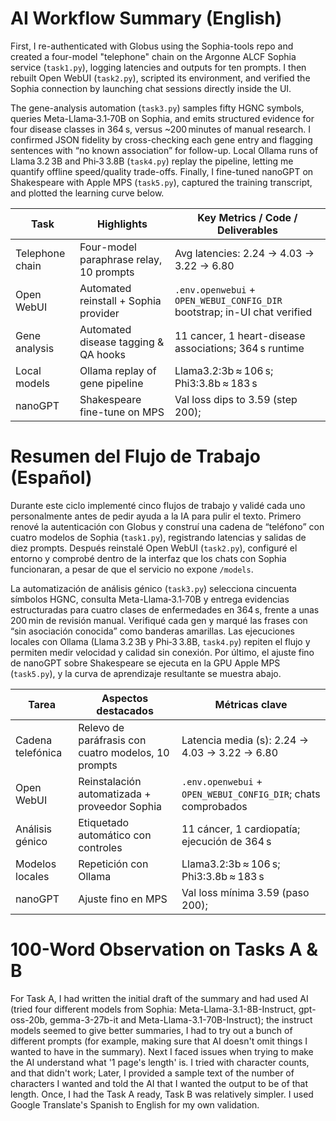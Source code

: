 # AI Workflow Summary (English)

First, I re-authenticated with Globus using the Sophia-tools repo and created a four-model "telephone" chain on the Argonne ALCF Sophia service (`task1.py`), logging latencies and outputs for ten prompts. I then rebuilt Open WebUI (`task2.py`), scripted its environment, and verified the Sophia connection by launching chat sessions directly inside the UI.

The gene-analysis automation (`task3.py`) samples fifty HGNC symbols, queries Meta-Llama‑3.1‑70B on Sophia, and emits structured evidence for four disease classes in 364 s, versus ~200 minutes of manual research. I confirmed JSON fidelity by cross-checking each gene entry and flagging sentences with “no known association” for follow-up. Local Ollama runs of Llama 3.2 3B and Phi‑3 3.8B (`task4.py`) replay the pipeline, letting me quantify offline speed/quality trade-offs. Finally, I fine-tuned nanoGPT on Shakespeare with Apple MPS (`task5.py`), captured the training transcript, and plotted the learning curve below.

| Task | Highlights | Key Metrics / Code / Deliverables |
| --- | --- | --- |
| Telephone chain | Four-model paraphrase relay, 10 prompts | Avg latencies: 2.24 → 4.03 → 3.22 → 6.80 |
| Open WebUI | Automated reinstall + Sophia provider | `.env.openwebui` + `OPEN_WEBUI_CONFIG_DIR` bootstrap; in-UI chat verified |
| Gene analysis | Automated disease tagging & QA hooks | 11 cancer, 1 heart-disease associations; 364 s runtime |
| Local models | Ollama replay of gene pipeline | Llama3.2:3b ≈ 106 s; Phi3:3.8b ≈ 183 s |
| nanoGPT | Shakespeare fine-tune on MPS | Val loss dips to 3.59 (step 200);|

# Resumen del Flujo de Trabajo (Español)

Durante este ciclo implementé cinco flujos de trabajo y validé cada uno personalmente antes de pedir ayuda a la IA para pulir el texto. Primero renové la autenticación con Globus y construí una cadena de “teléfono” con cuatro modelos de Sophia (`task1.py`), registrando latencias y salidas de diez prompts. Después reinstalé Open WebUI (`task2.py`), configuré el entorno y comprobé dentro de la interfaz que los chats con Sophia funcionaran, a pesar de que el servicio no expone `/models`.

La automatización de análisis génico (`task3.py`) selecciona cincuenta símbolos HGNC, consulta Meta-Llama‑3.1‑70B y entrega evidencias estructuradas para cuatro clases de enfermedades en 364 s, frente a unas 200 min de revisión manual. Verifiqué cada gen y marqué las frases con “sin asociación conocida” como banderas amarillas. Las ejecuciones locales con Ollama (Llama 3.2 3B y Phi‑3 3.8B, `task4.py`) repiten el flujo y permiten medir velocidad y calidad sin conexión. Por último, el ajuste fino de nanoGPT sobre Shakespeare se ejecuta en la GPU Apple MPS (`task5.py`), y la curva de aprendizaje resultante se muestra abajo.

| Tarea | Aspectos destacados | Métricas clave |
| --- | --- | --- |
| Cadena telefónica | Relevo de paráfrasis con cuatro modelos, 10 prompts | Latencia media (s): 2.24 → 4.03 → 3.22 → 6.80 |
| Open WebUI | Reinstalación automatizada + proveedor Sophia | `.env.openwebui` + `OPEN_WEBUI_CONFIG_DIR`; chats comprobados |
| Análisis génico | Etiquetado automático con controles | 11 cáncer, 1 cardiopatía; ejecución de 364 s |
| Modelos locales | Repetición con Ollama | Llama3.2:3b ≈ 106 s; Phi3:3.8b ≈ 183 s |
| nanoGPT | Ajuste fino en MPS | Val loss mínima 3.59 (paso 200); |

# 100-Word Observation on Tasks A & B

For Task A, I had written the initial draft of the summary and had used AI (tried four different models from Sophia: Meta-Llama-3.1-8B-Instruct, gpt-oss-20b, gemma-3-27b-it and Meta-Llama-3.1-70B-Instruct); the instruct models seemed to give better summaries, I had to try out a bunch of different prompts (for example, making sure that AI doesn't omit things I wanted to have in the summary). Next I faced issues when trying to make the AI understand what '1 page's length' is. I tried with character counts, and that didn't work; Later, I provided a sample text of the number of characters I wanted and told the AI that I wanted the output to be of that length. Once, I had the Task A ready, Task B was relatively simpler. I used Google Translate's Spanish to English for my own validation.
